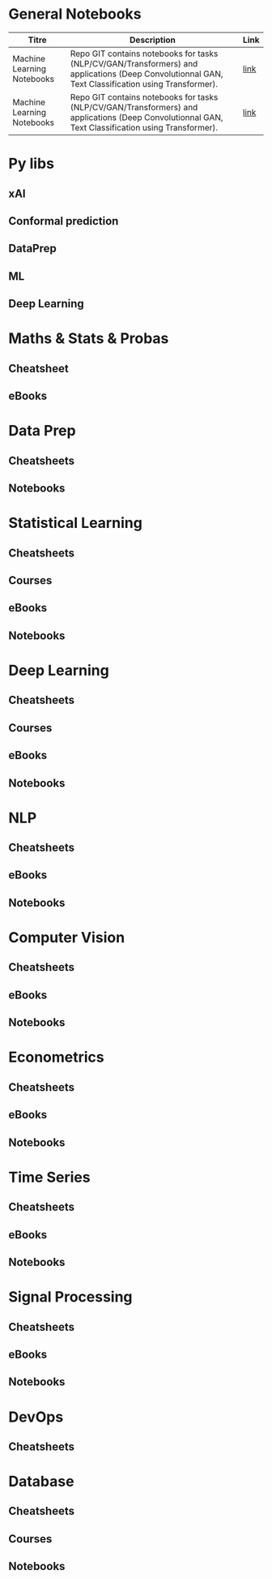 # General Notebooks
| Titre | Description | Link |
|-------|------|------|
| Machine Learning Notebooks | Repo GIT contains notebooks for tasks (NLP/CV/GAN/Transformers) and applications (Deep Convolutionnal GAN, Text Classification using Transformer). | [link](https://github.com/dair-ai/ML-Notebooks) |
| Machine Learning Notebooks | Repo GIT contains notebooks for tasks (NLP/CV/GAN/Transformers) and applications (Deep Convolutionnal GAN, Text Classification using Transformer). | [link](https://gwosc.org/s/events/GW150914/GW150914_tutorial.html) |

# Py libs
## xAI
## Conformal prediction
## DataPrep
## ML
## Deep Learning


# Maths & Stats & Probas
## Cheatsheet
## eBooks

# Data Prep
## Cheatsheets
## Notebooks

# Statistical Learning
## Cheatsheets
## Courses
## eBooks
## Notebooks

# Deep Learning
## Cheatsheets
## Courses
## eBooks
## Notebooks

# NLP
## Cheatsheets
## eBooks
## Notebooks

# Computer Vision
## Cheatsheets
## eBooks
## Notebooks

# Econometrics
## Cheatsheets
## eBooks
## Notebooks

# Time Series
## Cheatsheets
## eBooks
## Notebooks

# Signal Processing
## Cheatsheets
## eBooks
## Notebooks

# DevOps
## Cheatsheets

# Database
## Cheatsheets
## Courses
## Notebooks

